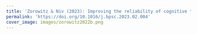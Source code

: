 ```yaml
---
title: 'Zorowitz & Niv (2023): Improving the reliability of cognitive task measures'
permalink: 'https://doi.org/10.1016/j.bpsc.2023.02.004'
cover_image: images/zorowitz2022b.png
---
```

